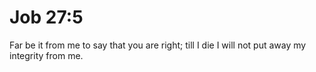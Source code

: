 # Job 27:5

Far be it from me to say that you are right; till I die I will not put away my integrity from me.
